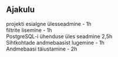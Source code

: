 ## Ajakulu
projekti esialgne ülesseadmine - 1h\
filtrite lisemine - 1h\
PostgreSQL-i ühenduse üles seadmine 2,5h\
Sihtkohtade andmebaasist lugemine - 1h\
Andmebaasi täiustamine - 2h